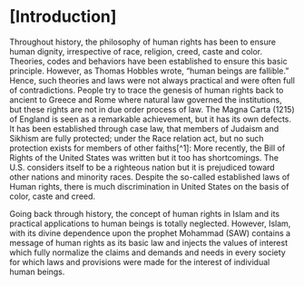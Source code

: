 [Introduction]
==============

Throughout history, the philosophy of human rights has been to ensure
human dignity, irrespective of race, religion, creed, caste and color.
Theories, codes and behaviors have been established to ensure this basic
principle. However, as Thomas Hobbles wrote, “human beings are
fallible.” Hence, such theories and laws were not always practical and
were often full of contradictions. People try to trace the genesis of
human rights back to ancient to Greece and Rome where natural law
governed the institutions, but these rights are not in due order process
of law. The Magna Carta (1215) of England is seen as a remarkable
achievement, but it has its own defects. It has been established through
case law, that members of Judaism and Sikhism are fully protected; under
the Race relation act, but no such protection exists for members of
other faiths[^1]: More recently, the Bill of Rights of the United States
was written but it too has shortcomings. The U.S. considers itself to be
a righteous nation but it is prejudiced toward other nations and
minority races. Despite the so-called established laws of Human rights,
there is much discrimination in United States on the basis of color,
caste and creed.

Going back through history, the concept of human rights in Islam and its
practical applications to human beings is totally neglected. However,
Islam, with its divine dependence upon the prophet Mohammad (SAW)
contains a message of human rights as its basic law and injects the
values of interest which fully normalize the claims and demands and
needs in every society for which laws and provisions were made for the
interest of individual human beings.


